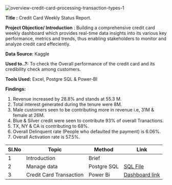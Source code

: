 ![overview-credit-card-processing-transaction-types-1](https://github.com/V-Vibee/My-Projects-2.0/assets/91024678/bbb6a08c-ed9d-4bb0-ae9b-8a82c2687af2)



**Title :** Credit Card Weekly Status Report.


**Project Objectice/ Introduction** : Building a comprehensive credit card weekly dashboard which provides real-time data insights into its various key performance, metrics and trends, thus enabling stakeholders to monitor and analyze credit card effeciently.



**Data Source**: Kaggle



**Used to..?:** To check the Overall performance of the credit card and its credibility check among customers.



**Tools Used:** Excel, Postgre SQL & Power-BI



**Findings:**
1. Revenue increased by 28.8% and stands at 55.3 M.
2. Total interest generated during the tenure were 8M.
3. Male customers seen to be contributing more in revenue i.e, 31M & female at 26M.
4. Blue & Silver credit were seen to contribute 93% of overall Tranactions.
5. TX, NY & CA is contributing to 68%.
6. Overall Delinquent rate (People who defaulted the payment) is 6.06%.
7. Overall Activation rate is 57.5%.
    



| Sl.No| Topic| Method| Link|
|-|-|-|-|
|1| Introduction | Brief |[ ](-)
|2| Manage data | Postgre SQL |[SQL File ](https://github.com/V-Vibee/My-Projects-2.0/blob/main/2.%20Credit%20card_Financial%20Dashboard/SQL%20Query%20-%20Financial%20Dashboard%20Data.sql)
|3| Credit Card Transaction | Power Bi |[ Dashboard link](https://github.com/V-Vibee/My-Projects-2.0/blob/main/2.%20Credit%20card_Financial%20Dashboard/cc.pdf)

